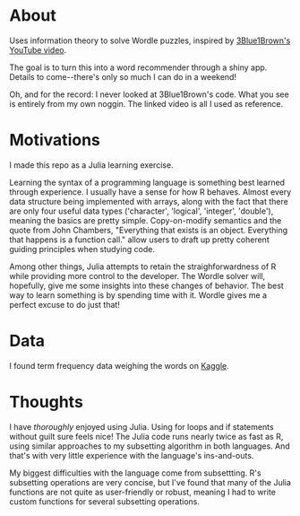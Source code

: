 # About
Uses information theory to solve Wordle puzzles, inspired by [3Blue1Brown's YouTube video](https://youtu.be/v68zYyaEmEA).

The goal is to turn this into a word recommender through a shiny app. Details to come--there's only so much I can do in a weekend!

Oh, and for the record: I never looked at 3Blue1Brown's code. What you see is entirely from my own noggin. The linked video is all I used as reference.


# Motivations
I made this repo as a Julia learning exercise.

Learning the syntax of a programming language is something best learned through experience. I usually have a sense for how R behaves. Almost every data structure being implemented with arrays, along with the fact that there are only four useful data types ('character', 'logical', 'integer', 'double'), meaning the basics are pretty simple. Copy-on-modify semantics and the quote from John Chambers, "Everything that exists is an object. Everything that happens is a function call." allow users to draft up pretty coherent guiding principles when studying code.

Among other things, Julia attempts to retain the straighforwardness of R while providing more control to the developer. The Wordle solver will, hopefully, give me some insights into these changes of behavior. The best way to learn something is by spending time with it. Wordle gives me a perfect excuse to do just that!


# Data
I found term frequency data weighing the words on [Kaggle](https://www.kaggle.com/datasets/rtatman/english-word-frequency?select=unigram_freq.csv).


# Thoughts
I have *thoroughly* enjoyed using Julia. Using for loops and if statements without guilt sure feels nice! The Julia code runs nearly twice as fast as R, using similar approaches to my subsetting algorithm in both languages. And that's with very little experience with the language's ins-and-outs.

My biggest difficulties with the language come from subsettting. R's subsetting operations are very concise, but I've found that many of the Julia functions are not quite as user-friendly or robust, meaning I had to write custom functions for several subsetting operations.
